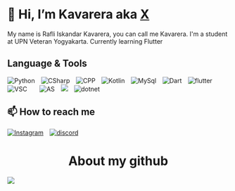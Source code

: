 # 👋 Hi, I’m Kavarera aka [X](www.instageram.com/indeed.justanx)
My name is Rafli Iskandar Kavarera, you can call me Kavarera. I'm a student at UPN Veteran Yogyakarta. Currently learning Flutter

## Language & Tools
![Python](https://img.shields.io/badge/Python-black.svg?style=for-the-badge&logo=Python&logoColor=yellow)&emsp;![CSharp](https://img.shields.io/badge/CSharp-success.svg?style=for-the-badge&logo=CSharp)&emsp;![CPP](https://img.shields.io/badge/CPP-blue.svg?style=for-the-badge&logo=cplusplus)&emsp;![Kotlin](https://img.shields.io/badge/Kotlin-blue.svg?style=for-the-badge&logo=Kotlin)&emsp;![MySql](https://img.shields.io/badge/MySql-white.svg?style=for-the-badge&logo=Mysql)&emsp;![Dart](https://img.shields.io/badge/dart-informational.svg?style=for-the-badge&logo=Dart)&emsp;![flutter](https://img.shields.io/badge/Flutter-blue.svg?style=for-the-badge&logo=flutter)<br/>
![VSC](https://img.shields.io/badge/VSCode-0078D4?style=for-the-badge&logo=visual%20studio%20code&logoColor=white)&emsp;&emsp;![AS](https://img.shields.io/badge/Android%20Studio-green.svg?style=for-the-badge&logo=android%20studio)&emsp;![](https://img.shields.io/badge/Visual%20Studio-blueviolet.svg?style=for-the-badge&logo=visual%20studio&logoColor=violet)&emsp;![dotnet](https://img.shields.io/badge/.net-blueviolet.svg?style=for-the-badge&logo=dotnet)
    
## 📫 How to reach me
[![Instagram](https://img.shields.io/badge/indeed.justanx-blueviolet.svg?style=for-the-badge&logo=instagram)](https://www.instagram.com/indeed.justanx)&emsp;[![discord](https://img.shields.io/badge/Discord-blue.svg?style=for-the-badge&logo=discord&logoColor=black)](https://discord.gg/cTgaEUbf)

<h1 align="center">About my github</h1>
<img src="https://github-readme-stats.vercel.app/api/top-langs?username=Kavarera&layout=compact&show_icons=true&theme=dark"/>&emsp;
